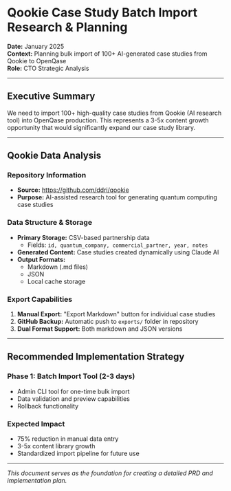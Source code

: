 # Qookie Case Study Batch Import Research & Planning

**Date:** January 2025  
**Context:** Planning bulk import of 100+ AI-generated case studies from Qookie to OpenQase  
**Role:** CTO Strategic Analysis

---

## Executive Summary

We need to import 100+ high-quality case studies from Qookie (AI research tool) into OpenQase production. This represents a 3-5x content growth opportunity that would significantly expand our case study library.

---

## Qookie Data Analysis

### Repository Information
- **Source:** https://github.com/ddri/qookie
- **Purpose:** AI-assisted research tool for generating quantum computing case studies

### Data Structure & Storage
- **Primary Storage:** CSV-based partnership data
  - Fields: `id, quantum_company, commercial_partner, year, notes`
- **Generated Content:** Case studies created dynamically using Claude AI
- **Output Formats:**
  - Markdown (.md files)
  - JSON
  - Local cache storage

### Export Capabilities
1. **Manual Export:** "Export Markdown" button for individual case studies
2. **GitHub Backup:** Automatic push to `exports/` folder in repository
3. **Dual Format Support:** Both markdown and JSON versions

---

## Recommended Implementation Strategy

### Phase 1: Batch Import Tool (2-3 days)
- Admin CLI tool for one-time bulk import
- Data validation and preview capabilities
- Rollback functionality

### Expected Impact
- 75% reduction in manual data entry
- 3-5x content library growth
- Standardized import pipeline for future use

---

*This document serves as the foundation for creating a detailed PRD and implementation plan.*